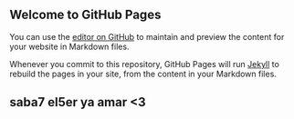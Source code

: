 ## Welcome to GitHub Pages

You can use the [editor on GitHub](https://github.com/ArsanyAshraf/ArsanyAshraf.github.io./edit/gh-pages/index.md) to maintain and preview the content for your website in Markdown files.

Whenever you commit to this repository, GitHub Pages will run [Jekyll](https://jekyllrb.com/) to rebuild the pages in your site, from the content in your Markdown files.

## saba7 el5er ya amar <3
